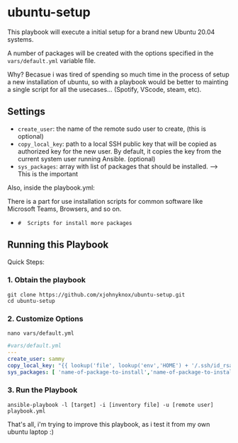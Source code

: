 # ubuntu-setup
This playbook will execute a initial setup for a brand new Ubuntu 20.04 systems.

A number of packages will be created with the options specified in the `vars/default.yml` variable file.

Why? Becasue i was tired of spending so much time in the process of setup a new installation of ubuntu, so with a playbook would be better to mainting a single script for all the usecases... (Spotify, VScode, steam, etc).

## Settings

- `create_user`: the name of the remote sudo user to create, (this is optional)
- `copy_local_key`: path to a local SSH public key that will be copied as authorized key for the new user. By default, it copies the key from the current system user running Ansible. (optional)
- `sys_packages`: array with list of packages that should be installed. --> This is the important

Also, inside the playbook.yml:

There is a part for use installation scripts for common software like Microsoft Teams, Browsers, and so on.
- `#  Scripts for install more packages`

## Running this Playbook

Quick Steps:

### 1. Obtain the playbook
```shell
git clone https://github.com/xjohnyknox/ubuntu-setup.git
cd ubuntu-setup
```

### 2. Customize Options

```shell
nano vars/default.yml
```

```yml
#vars/default.yml
---
create_user: sammy
copy_local_key: "{{ lookup('file', lookup('env','HOME') + '/.ssh/id_rsa.pub') }}"
sys_packages: [ 'name-of-package-to-install','name-of-package-to-install2','name-of-package-to-install3']
```

### 3. Run the Playbook

```command
ansible-playbook -l [target] -i [inventory file] -u [remote user] playbook.yml
```
That's all, i'm trying to improve this playbook, as i test it from my own ubuntu laptop :)
